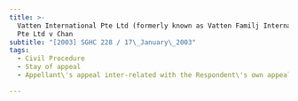 ```yaml
---
title: >-
  Vatten International Pte Ltd (formerly known as Vatten Familj International
  Pte Ltd v Chan
subtitle: "[2003] SGHC 228 / 17\_January\_2003"
tags:
  - Civil Procedure
  - Stay of appeal
  - Appellant\'s appeal inter-related with the Respondent\'s own appeal

---
```


